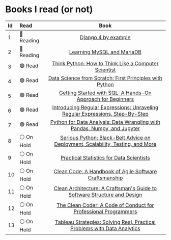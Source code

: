 # Books I read (or not)
<!-- 
1. Think Python: How to Think Like a Computer Scientist [Read]
2. Data Science from Scratch: First Principles with Python [Read]
3. Learning MySQL and MariaDB [Reading]
4. Serious Python: Black-Belt Advice on Deployment, Scalability, Testing, and More [On Hold]
5. Practical Statistics for Data Scientists [On Hold]
6. Clean Code: A Handbook of Agile Software Craftsmanship [On Hold]
7. Clean Architecture: A Craftsman's Guide to Software Structure and Design [On Hold]  -->

Id|Read|Book
:--|:--|:--:
1  | 🔵 Reading | [Django 4 by example](https://www.amazon.com.br/Django-Example-powerful-reliable-applications/dp/1801813051)
2  | 🔵 Reading | [Learning MySQL and MariaDB](https://www.amazon.com.br/Learning-MySQL-MariaDB-Russell-Dyer/dp/1449362907)
3  | 🟢  Read   | [Think Python: How to Think Like a Computer Scientist](https://www.amazon.com.br/Think-Python-2e-Allen-Downey/dp/1491939362)
4  | 🟢  Read   | [Data Science from Scratch: First Principles with Python](https://www.amazon.com.br/Data-Science-Scratch-Joel-Grus/dp/1492041130)
5  | 🟢  Read   | [Getting Started with SQL: A Hands-On Approach for Beginners](https://www.amazon.com.br/Getting-Started-SQL-Thomas-Nield/dp/1491938617)
6  | 🟢  Read   | [Introducing Regular Expressions: Unraveling Regular Expressions, Step-By-Step](https://www.amazon.com.br/Introducing-Regular-Expressions-Michael-Fitzgerald/dp/1449392687)
7  | 🟢  Read   | [Python for Data Analysis: Data Wrangling with Pandas, Numpy, and Jupyter](https://www.amazon.com.br/Python-Data-Analysis-Wrangling-Jupyter/dp/109810403X)
8  | ⚪️ On Hold | [Serious Python: Black-Belt Advice on Deployment, Scalability, Testing, and More](https://www.amazon.com.br/Serious-Python-Black-Belt-Deployment-Scalability/dp/1593278780)
9  | ⚪️ On Hold | [Practical Statistics for Data Scientists](https://www.amazon.com.br/Practical-Statistics-Scientists-Peter-Bruce/dp/1491952962)
10  | ⚪️ On Hold | [Clean Code: A Handbook of Agile Software Craftsmanship](https://www.amazon.com.br/Clean-Code-Handbook-Software-Craftsmanship/dp/0132350882)
11 | ⚪️ On Hold | [Clean Architecture: A Craftsman's Guide to Software Structure and Design](https://www.amazon.com.br/Clean-Architecture-Craftsmans-Software-Structure/dp/0134494164)
12 | ⚪️ On Hold | [The Clean Coder: A Code of Conduct for Professional Programmers](https://www.amazon.com.br/Clean-Coder-Conduct-Professional-Programmers/dp/0137081073)
13 | ⚪️ On Hold | [Tableau Strategies: Solving Real, Practical Problems with Data Analytics](https://www.amazon.com.br/Tableau-Strategies-Practical-Problems-Analytics/dp/149208008X)


<!-- :white_check_mark:| :heavy_check_mark: ✅✔️☑️

🔘🔴🟠🟡🟢🔵🟣⚫️⚪️🟤 -->
